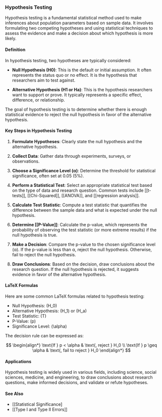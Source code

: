 ### Hypothesis Testing

Hypothesis testing is a fundamental statistical method used to make inferences about population parameters based on sample data. It involves formulating two competing hypotheses and using statistical techniques to assess the evidence and make a decision about which hypothesis is more likely.

#### Definition

In hypothesis testing, two hypotheses are typically considered:

- **Null Hypothesis (H0)**: This is the default or initial assumption. It often represents the status quo or no effect. It is the hypothesis that researchers aim to test against.

- **Alternative Hypothesis (H1 or Ha)**: This is the hypothesis researchers want to support or prove. It typically represents a specific effect, difference, or relationship.

The goal of hypothesis testing is to determine whether there is enough statistical evidence to reject the null hypothesis in favor of the alternative hypothesis.

#### Key Steps in Hypothesis Testing

1. **Formulate Hypotheses**: Clearly state the null hypothesis and the alternative hypothesis.

2. **Collect Data**: Gather data through experiments, surveys, or observations.

3. **Choose a Significance Level (α)**: Determine the threshold for statistical significance, often set at 0.05 (5%).

4. **Perform a Statistical Test**: Select an appropriate statistical test based on the type of data and research question. Common tests include [[t-tests]], [[Chi-Squared]], [[ANOVA]], and [[regression analysis]].

5. **Calculate Test Statistic**: Compute a test statistic that quantifies the difference between the sample data and what is expected under the null hypothesis.

6. **Determine [[P-Value]]**: Calculate the p-value, which represents the probability of observing the test statistic (or more extreme results) if the null hypothesis is true.

7. **Make a Decision**: Compare the p-value to the chosen significance level (α). If the p-value is less than α, reject the null hypothesis. Otherwise, fail to reject the null hypothesis.

8. **Draw Conclusions**: Based on the decision, draw conclusions about the research question. If the null hypothesis is rejected, it suggests evidence in favor of the alternative hypothesis.

#### LaTeX Formulas

Here are some common LaTeX formulas related to hypothesis testing:

- Null Hypothesis: \(H_0\)
- Alternative Hypothesis: \(H_1\) or \(H_a\)
- Test Statistic: \(T\)
- P-Value: \(p\)
- Significance Level: \(\alpha\)

The decision rule can be expressed as:

$$
\begin{align*}
\text{If } p < \alpha & \text{, reject } H_0 \\
\text{If } p \geq \alpha & \text{, fail to reject } H_0
\end{align*}
$$
#### Applications

Hypothesis testing is widely used in various fields, including science, social sciences, medicine, and engineering, to draw conclusions about research questions, make informed decisions, and validate or refute hypotheses.

#### See Also

- [[Statistical Significance]
- [[Type I and Type II Errors]]
